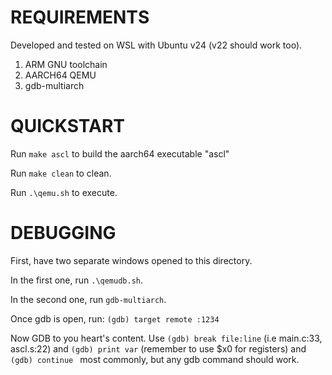 
# REQUIREMENTS

Developed and tested on WSL with Ubuntu v24 (v22 should work too).

1) ARM GNU toolchain
2) AARCH64 QEMU
3) gdb-multiarch

# QUICKSTART
Run `make ascl` to build the aarch64 executable "ascl"

Run `make clean` to clean.

Run `.\qemu.sh` to execute.

# DEBUGGING

First, have two separate windows opened to this directory.

In the first one, run `.\qemudb.sh`.

In the second one, run `gdb-multiarch`. 

Once gdb is open, run: `(gdb) target remote :1234`


Now GDB to you heart's content. Use `(gdb) break file:line` (i.e main.c:33, ascl.s:22) and `(gdb) print var` (remember to use $x0 for registers) and `(gdb) continue ` most commonly, but any gdb command should work.





